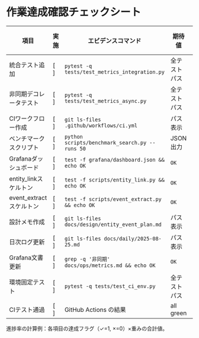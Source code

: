 # 作業達成確認チェックシート

| 項目                  | 実施   | エビデンスコマンド                                       | 期待値       | 重み(%) |
| ------------------- | ---- | ----------------------------------------------- | --------- | ----: |
| 統合テスト追加             | \[ ] | `pytest -q tests/test_metrics_integration.py`   | 全テストパス    |    15 |
| 非同期デコレータテスト         | \[ ] | `pytest -q tests/test_metrics_async.py`         | 全テストパス    |    10 |
| CIワークフロー作成          | \[ ] | `git ls-files .github/workflows/ci.yml`         | パス表示      |     5 |
| ベンチマークスクリプト         | \[ ] | `python scripts/benchmark_search.py --runs 50`  | JSON出力    |    10 |
| Grafanaダッシュボード      | \[ ] | `test -f grafana/dashboard.json && echo OK`     | `OK`      |     5 |
| entity\_linkスケルトン   | \[ ] | `test -f scripts/entity_link.py && echo OK`     | `OK`      |    10 |
| event\_extractスケルトン | \[ ] | `test -f scripts/event_extract.py && echo OK`   | `OK`      |    10 |
| 設計メモ作成              | \[ ] | `git ls-files docs/design/entity_event_plan.md` | パス表示      |     5 |
| 日次ログ更新              | \[ ] | `git ls-files docs/daily/2025-08-25.md`         | パス表示      |     5 |
| Grafana文書更新         | \[ ] | `grep -q '非同期' docs/ops/metrics.md && echo OK`  | `OK`      |     5 |
| 環境固定テスト             | \[ ] | `pytest -q tests/test_ci_env.py`                | 全テストパス    |     5 |
| CIテスト通過             | \[ ] | GitHub Actions の結果                              | all green |    15 |

進捗率の計算例：各項目の達成フラグ（✓=1, ×=0）×重みの合計値。